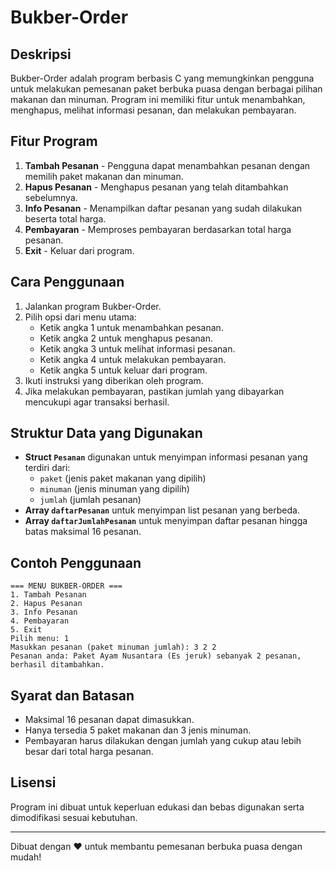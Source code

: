 # Bukber-Order

## Deskripsi
Bukber-Order adalah program berbasis C yang memungkinkan pengguna untuk melakukan pemesanan paket berbuka puasa dengan berbagai pilihan makanan dan minuman. Program ini memiliki fitur untuk menambahkan, menghapus, melihat informasi pesanan, dan melakukan pembayaran.

## Fitur Program
1. **Tambah Pesanan** - Pengguna dapat menambahkan pesanan dengan memilih paket makanan dan minuman.
2. **Hapus Pesanan** - Menghapus pesanan yang telah ditambahkan sebelumnya.
3. **Info Pesanan** - Menampilkan daftar pesanan yang sudah dilakukan beserta total harga.
4. **Pembayaran** - Memproses pembayaran berdasarkan total harga pesanan.
5. **Exit** - Keluar dari program.

## Cara Penggunaan
1. Jalankan program Bukber-Order.
2. Pilih opsi dari menu utama:
   - Ketik angka 1 untuk menambahkan pesanan.
   - Ketik angka 2 untuk menghapus pesanan.
   - Ketik angka 3 untuk melihat informasi pesanan.
   - Ketik angka 4 untuk melakukan pembayaran.
   - Ketik angka 5 untuk keluar dari program.
3. Ikuti instruksi yang diberikan oleh program.
4. Jika melakukan pembayaran, pastikan jumlah yang dibayarkan mencukupi agar transaksi berhasil.

## Struktur Data yang Digunakan
- **Struct `Pesanan`** digunakan untuk menyimpan informasi pesanan yang terdiri dari:
  - `paket` (jenis paket makanan yang dipilih)
  - `minuman` (jenis minuman yang dipilih)
  - `jumlah` (jumlah pesanan)
- **Array `daftarPesanan`** untuk menyimpan list pesanan yang berbeda.
- **Array `daftarJumlahPesanan`** untuk menyimpan daftar pesanan hingga batas maksimal 16 pesanan.

## Contoh Penggunaan
```
=== MENU BUKBER-ORDER ===
1. Tambah Pesanan
2. Hapus Pesanan
3. Info Pesanan
4. Pembayaran
5. Exit
Pilih menu: 1
Masukkan pesanan (paket minuman jumlah): 3 2 2
Pesanan anda: Paket Ayam Nusantara (Es jeruk) sebanyak 2 pesanan, berhasil ditambahkan.
```

## Syarat dan Batasan
- Maksimal 16 pesanan dapat dimasukkan.
- Hanya tersedia 5 paket makanan dan 3 jenis minuman.
- Pembayaran harus dilakukan dengan jumlah yang cukup atau lebih besar dari total harga pesanan.

## Lisensi
Program ini dibuat untuk keperluan edukasi dan bebas digunakan serta dimodifikasi sesuai kebutuhan.

---
Dibuat dengan ❤️ untuk membantu pemesanan berbuka puasa dengan mudah!
